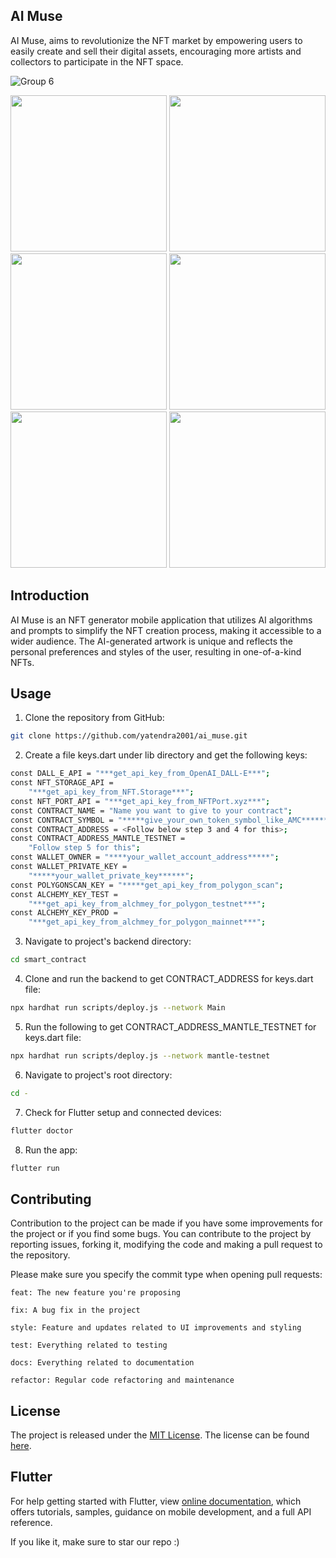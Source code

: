 ## AI Muse 


AI Muse, aims to revolutionize the NFT market by empowering users to easily create and sell their digital assets, encouraging more artists and collectors to participate in the NFT space.

![Group 6](https://firebasestorage.googleapis.com/v0/b/pikc-scanner.appspot.com/o/aimuse%2Fcover_pic.png?alt=media&token=09b04d90-0969-413e-87dc-9dbe1fdf81ec)

<img src="https://firebasestorage.googleapis.com/v0/b/pikc-scanner.appspot.com/o/aimuse%2F1.jpg?alt=media&token=dfc84456-4e15-49d4-bd9f-9baffb10da3a" width=250> <img src="https://firebasestorage.googleapis.com/v0/b/pikc-scanner.appspot.com/o/aimuse%2F2.jpg?alt=media&token=0563bea0-5c67-4c82-aa67-481a8260e2cf" width=250> <img src="https://firebasestorage.googleapis.com/v0/b/pikc-scanner.appspot.com/o/aimuse%2F3.jpg?alt=media&token=06b2162a-a579-433d-bad7-62309b858810" width=250> <img src="https://firebasestorage.googleapis.com/v0/b/pikc-scanner.appspot.com/o/aimuse%2F4.jpg?alt=media&token=c84767da-be92-4ffd-b7c4-ad104e08ebaf" width=250> <img src="https://firebasestorage.googleapis.com/v0/b/pikc-scanner.appspot.com/o/aimuse%2F5.jpg?alt=media&token=ddcc773e-4527-4693-a2bc-ef4e01d4b2ff" width=250> <img src="https://firebasestorage.googleapis.com/v0/b/pikc-scanner.appspot.com/o/aimuse%2F6.jpg?alt=media&token=6ac4d38a-ed9a-4049-b0ab-a14c205195f8" width=250>

## Introduction

AI Muse is an NFT generator mobile application that utilizes AI algorithms and prompts to simplify the NFT creation process, making it accessible to a wider audience. The AI-generated artwork is unique and reflects the personal preferences and styles of the user, resulting in one-of-a-kind NFTs.

## Usage

1. Clone the repository from GitHub:

```bash
git clone https://github.com/yatendra2001/ai_muse.git
```

2. Create a file keys.dart under lib directory and get the following keys:

```bash
const DALL_E_API = "***get_api_key_from_OpenAI_DALL-E***";
const NFT_STORAGE_API =
    "***get_api_key_from_NFT.Storage***";
const NFT_PORT_API = "***get_api_key_from_NFTPort.xyz***";
const CONTRACT_NAME = "Name you want to give to your contract";
const CONTRACT_SYMBOL = "*****give_your_own_token_symbol_like_AMC******";
const CONTRACT_ADDRESS = <Follow below step 3 and 4 for this>;
const CONTRACT_ADDRESS_MANTLE_TESTNET =
    "Follow step 5 for this";
const WALLET_OWNER = "****your_wallet_account_address*****";
const WALLET_PRIVATE_KEY =
    "*****your_wallet_private_key******";
const POLYGONSCAN_KEY = "*****get_api_key_from_polygon_scan";
const ALCHEMY_KEY_TEST =
    "***get_api_key_from_alchmey_for_polygon_testnet***";
const ALCHEMY_KEY_PROD =
    "***get_api_key_from_alchmey_for_polygon_mainnet***";
```

3. Navigate to project's backend directory:

```bash
cd smart_contract
```

4. Clone and run the backend to get CONTRACT_ADDRESS for keys.dart file:
```bash
npx hardhat run scripts/deploy.js --network Main
```

5. Run the following to get CONTRACT_ADDRESS_MANTLE_TESTNET for keys.dart file:

```bash
npx hardhat run scripts/deploy.js --network mantle-testnet
```

6. Navigate to project's root directory:

```bash
cd -
```

7. Check for Flutter setup and connected devices:

```bash
flutter doctor
```

8. Run the app:

```bash
flutter run
```

## Contributing

Contribution to the project can be made if you have some improvements for the project or if you find some bugs.
You can contribute to the project by reporting issues, forking it, modifying the code and making a pull request to the repository.

Please make sure you specify the commit type when opening pull requests:

```
feat: The new feature you're proposing

fix: A bug fix in the project

style: Feature and updates related to UI improvements and styling

test: Everything related to testing

docs: Everything related to documentation

refactor: Regular code refactoring and maintenance
```

## License

The project is released under the [MIT License](http://www.opensource.org/licenses/mit-license.php). The license can be found [here](LICENSE).

## Flutter

For help getting started with Flutter, view
[online documentation](https://flutter.dev/docs), which offers tutorials,
samples, guidance on mobile development, and a full API reference.


If you like it, make sure to star our repo :)
